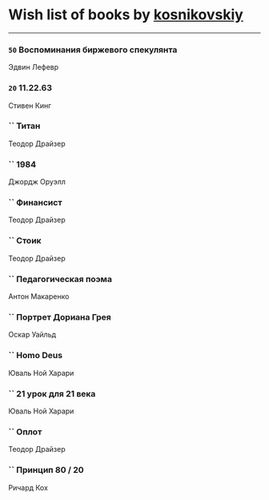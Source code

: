 # Wish list of books by [kosnikovskiy](https://plus.google.com/u/0/118261627879855357372/)
---

### `50` Воспоминания биржевого спекулянта
Эдвин Лефевр

### `20` 11.22.63
Стивен Кинг

### `` Титан
Теодор Драйзер

### `` 1984
Джордж Оруэлл

### `` Финансист
Теодор Драйзер

### `` Стоик
Теодор Драйзер

### `` Педагогическая поэма
Антон Макаренко

### `` Портрет Дориана Грея
Оскар Уайльд

### `` Homo Deus
Юваль Ной Харари

### `` 21 урок для 21 века
Юваль Ной Харари

### `` Оплот
Теодор Драйзер

### `` Принцип 80 / 20
Ричард Кох

